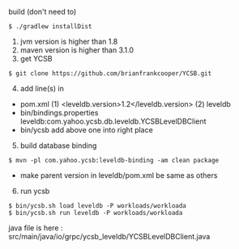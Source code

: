 build (don't need to)
```
$ ./gradlew installDist
```

1. jvm version is higher than 1.8
2. maven version is higher than 3.1.0
3. get YCSB
```
$ git clone https://github.com/brianfrankcooper/YCSB.git
```
4. add line(s) in
- pom.xml
(1) <leveldb.version>1.2</leveldb.version>
(2) <module>leveldb</module>
- bin/bindings.properties
leveldb:com.yahoo.ycsb.db.leveldb.YCSBLevelDBClient
- bin/ycsb
add above one into right place
5. build database binding
```
$ mvn -pl com.yahoo.ycsb:leveldb-binding -am clean package
```
* make parent version in leveldb/pom.xml be same as others
6. run ycsb
```
$ bin/ycsb.sh load leveldb -P workloads/workloada
$ bin/ycsb.sh run leveldb -P workloads/workloada
```

java file is here : src/main/java/io/grpc/ycsb_leveldb/YCSBLevelDBClient.java
